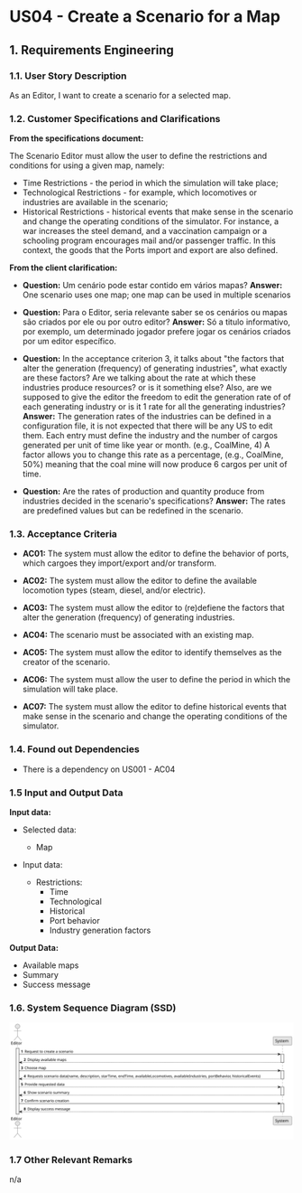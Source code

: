 # US04 - Create a Scenario for a Map

## 1. Requirements Engineering

### 1.1. User Story Description

As an Editor, I want to create a scenario for a selected map.

### 1.2. Customer Specifications and Clarifications 

**From the specifications document:**

The Scenario Editor must allow the user to define the restrictions and
conditions for using a given map, namely:
* Time Restrictions - the period in which the simulation will take place;
* Technological Restrictions - for example, which locomotives or industries are available in the scenario;
* Historical Restrictions - historical events that make sense in the scenario and change the operating conditions of the simulator. For instance, a war increases the steel demand, and a vaccination campaign
or a schooling program encourages mail and/or passenger traffic. In
this context, the goods that the Ports import and export are also defined.

**From the client clarification:**

- **Question:** 
Um cenário pode estar contido em vários mapas?
**Answer:**
One scenario uses one map; one map can be used in multiple scenarios

- **Question:**
Para o Editor, seria relevante saber se os cenários ou mapas são criados por ele ou por outro editor?
**Answer:**
Só a titulo informativo, por exemplo, um determinado jogador prefere jogar os cenários criados por um editor específico.

- **Question:**
In the acceptance criterion 3, it talks about "the factors that alter the generation (frequency) of generating industries", what exactly are these factors? Are we talking about the rate at which these industries produce resources? or is it something else?
Also, are we supposed to give the editor the freedom to edit the generation rate of of each generating industry or is it 1 rate for all the generating industries?
**Answer:**
The generation rates of the industries can be defined in a configuration file, it is not expected that there will be any US to edit them.
Each entry must define the industry and the number of cargos generated per unit of time like year or month. (e.g., CoalMine, 4)
A factor allows you to change this rate as a percentage, (e.g., CoalMine, 50%) meaning that the coal mine will now produce 6 cargos per unit of time.

- **Question:**
Are the rates of production and quantity produce from industries decided in the scenario's specifications?
**Answer:**
The rates are predefined values but can be redefined in the scenario.

### 1.3. Acceptance Criteria

- **AC01:** The system must allow the editor to define the behavior of ports, which cargoes they import/export and/or transform.

- **AC02:** The system must allow the editor to define the available locomotion types (steam, diesel, and/or electric).

- **AC03:** The system must allow the editor to (re)defiene the factors that alter the generation (frequency) of generating industries.

- **AC04:** The scenario must be associated with an existing map.

- **AC05:** The system must allow the editor to identify themselves as the creator of the scenario.

- **AC06:** The system must allow the user to define the period in which the simulation will take place.

- **AC07:** The system must allow the editor to define historical events that make sense in the scenario and change the operating conditions of the simulator.

### 1.4. Found out Dependencies

* There is a dependency on US001 - AC04

### 1.5 Input and Output Data

**Input data:**

* Selected data:
    - Map

* Input data:
    - Restrictions:
        - Time
        - Technological
        - Historical
        - Port behavior
        - Industry generation factors

**Output Data:**

* Available maps
* Summary
* Success message

### 1.6. System Sequence Diagram (SSD)

![US04-SSD](svg/US004-SSD.svg)

### 1.7 Other Relevant Remarks

n/a